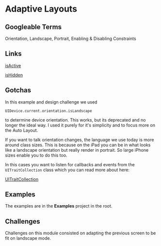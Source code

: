 
# Adaptive Layouts

## Googleable Terms

Orientation, Landscape, Portrait, Enabling & Disabling Constraints

## Links

[isActive](https://developer.apple.com/documentation/uikit/nslayoutconstraint/1527000-isactive)

[isHidden](https://developer.apple.com/documentation/uikit/uiview/1622585-ishidden)

## Gotchas

In this example and design challenge we used

`UIDevice.current.orientation.isLandscape`

to determine device orientation. This works, but its deprecated and no longer the ideal way. I used it purely for it's simplicity and to focus more on the Auto Layout.

If you want to talk orientation changes, the language we use today is more around class sizes. This is because on the iPad you can be in what looks like a landscape orientation but really render in portrait. So large iPhone sizes enable you to do this too.

In this cases you want to listen for callbacks and events from the `UITraitCollection` class which you can read more about here:

[UITraitCollection](https://developer.apple.com/documentation/uikit/uitraitcollection)

## Examples

The examples are in the **Examples** project in the root. 

## Challenges

Challenges on this module consisted on adapting the previous screen to be fit on landscape mode.